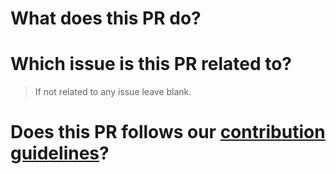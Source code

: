 # What does this PR do?

# Which issue is this PR related to?
> If not related to any issue leave blank.

# Does this PR follows our [contribution guidelines](https://github.com/sotayamashita/awesome-css/blob/master/CONTRIBUTING.md)?
